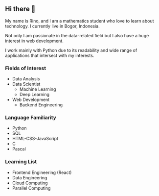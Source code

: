 ## Hi there 👋

My name is Rino, and I am a mathematics student who love to learn about technology. I currently live in Bogor, Indonesia.

Not only I am passionate in the data-related field but I also have a huge interest in web development.

I work mainly with Python due to its readability and wide range of applications that intersect with my interests.

### Fields of Interest
- Data Analysis
- Data Scientist
  - Machine Learning
  - Deep Learning
- Web Development
  - Backend Engineering

### Language Familiarity
- Python
- SQL
- HTML-CSS-JavaScript
- C
- Pascal

### Learning List
- Frontend Engineering (React)
- Data Engineering
- Cloud Computing
- Parallel Computing

<!--
**rinogrego/rinogrego** is a ✨ _special_ ✨ repository because its `README.md` (this file) appears on your GitHub profile.

Here are some ideas to get you started:

- 🔭 I’m currently working on ...
- 🌱 I’m currently learning ...
- 👯 I’m looking to collaborate on ...
- 🤔 I’m looking for help with ...
- 💬 Ask me about ...
- 📫 How to reach me: ...
- 😄 Pronouns: ...
- ⚡ Fun fact: ...
-->
